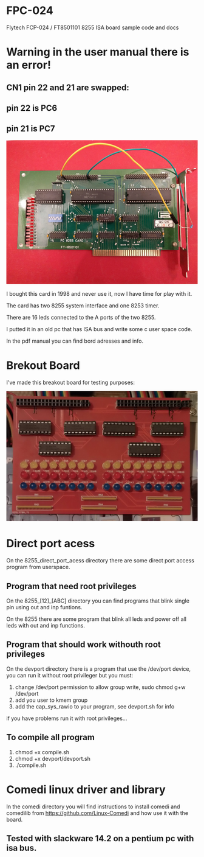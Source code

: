 # FPC-024
Flytech FCP-024 / FT8501101 8255 ISA board sample code and docs

# Warning in the user manual there is an error!

## CN1 pin 22 and 21 are swapped:

## pin 22 is PC6

## pin 21 is PC7

![FCP-024 photo ](/fpc-024.jpg)

I bought this card in 1998 and never use it, now I have time for play with it.

The card has two 8255 system interface and one 8253 timer.

There are 16 leds connected to the A ports of the two 8255.

I putted it in an old pc that has ISA bus and write some c user space code.

In the pdf manual you can find bord adresses and info.

# Brekout Board

I've made this breakout board for testing purposes:

![FCP-024 breakout photo ](https://raw.githubusercontent.com/bigjohnson/FPC-024/main/8255BreakoutBoard/FPC-024_breakout.JPG)

# Direct port acess

On the 8255_direct_port_acess directory there are some direct port access program from userspace.

## Program that need root privileges

On the 8255_[12]_[ABC] directory you can find programs that blink single pin using out and inp funtions.

On the 8255 there are some program that blink all leds and power off all leds with out and inp functions.

## Program that should work withouth root privileges

On the devport directory there is a program that use the /dev/port device, you can run it without root privileger but you must:

1. change /dev/port permission to allow group write, sudo chmod g+w /dev/port
2. add you user to kmem group
3. add the cap_sys_rawio to your program, see devport.sh for info

if you have problems run it with root privileges...

## To compile all program

1. chmod +x compile.sh
2. chmod +x devport/devport.sh 
3. ./compile.sh

# Comedi linux driver and library

In the comedi directory you will find instructions to install comedi and comedilib from https://github.com/Linux-Comedi and how use it with the board. 

## Tested with slackware 14.2 on a pentium pc with isa bus.
